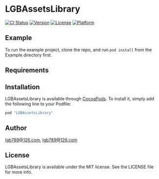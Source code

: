# LGBAssetsLibrary

[![CI Status](http://img.shields.io/travis/lgb789@126.com/LGBAssetsLibrary.svg?style=flat)](https://travis-ci.org/lgb789@126.com/LGBAssetsLibrary)
[![Version](https://img.shields.io/cocoapods/v/LGBAssetsLibrary.svg?style=flat)](http://cocoapods.org/pods/LGBAssetsLibrary)
[![License](https://img.shields.io/cocoapods/l/LGBAssetsLibrary.svg?style=flat)](http://cocoapods.org/pods/LGBAssetsLibrary)
[![Platform](https://img.shields.io/cocoapods/p/LGBAssetsLibrary.svg?style=flat)](http://cocoapods.org/pods/LGBAssetsLibrary)

## Example

To run the example project, clone the repo, and run `pod install` from the Example directory first.

## Requirements

## Installation

LGBAssetsLibrary is available through [CocoaPods](http://cocoapods.org). To install
it, simply add the following line to your Podfile:

```ruby
pod "LGBAssetsLibrary"
```

## Author

lgb789@126.com, lgb789@126.com

## License

LGBAssetsLibrary is available under the MIT license. See the LICENSE file for more info.
